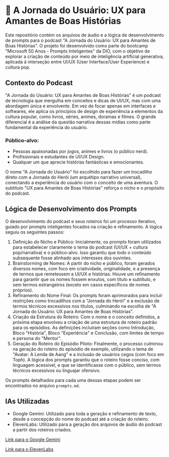 # 📖 A Jornada do Usuário: UX para Amantes de Boas Histórias
Este repositório contém os arquivos de áudio e a lógica de desenvolvimento de prompts para o podcast "A Jornada do Usuário: UX para Amantes de Boas Histórias". O projeto foi desenvolvido como parte do bootcamp "Microsoft 50 Anos - Prompts Inteligentes" da DIO, com o objetivo de explorar a criação de conteúdo por meio de inteligência artificial generativa, aplicada à interseção entre UI/UX (User Interface/User Experience) e cultura pop.

## Contexto do Podcast
"A Jornada do Usuário: UX para Amantes de Boas Histórias" é um podcast de tecnologia que mergulha em conceitos e dicas de UI/UX, mas com uma abordagem única e envolvente. Em vez de focar apenas em interfaces e softwares, ele aplica os princípios de design de experiência a elementos da cultura popular, como livros, séries, animes, doramas e filmes. O grande diferencial é a análise da questão narrativa dessas mídias como parte fundamental da experiência do usuário.

### Público-alvo:
- Pessoas apaixonadas por jogos, animes e livros (o público nerd).
- Profissionais e estudantes de UI/UX Design.
- Qualquer um que aprecie histórias fantásticas e emocionantes.

O nome "A Jornada do Usuário" foi escolhido para fazer um trocadilho direto com a Jornada do Herói (um arquétipo narrativo universal), conectando a experiência do usuário com o conceito de uma aventura. O subtítulo "UX para Amantes de Boas Histórias" reforça o nicho e o propósito do podcast.

## Lógica de Desenvolvimento dos Prompts
O desenvolvimento do podcast e seus roteiros foi um processo iterativo, guiado por prompts inteligentes focados na criação e refinamento. A lógica seguiu os seguintes passos:

1. Definição do Nicho e Público: Inicialmente, os prompts foram utilizados para estabelecer claramente o tema do podcast (UI/UX + cultura pop/narrativa) e o público-alvo. Isso garantiu que todo o conteúdo subsequente fosse alinhado aos interesses dos ouvintes.
2. Brainstorming de Nomes: A partir do nicho e público, foram gerados diversos nomes, com foco em criatividade, originalidade, e a presença de termos que remetessem a UI/UX e histórias. Houve um refinamento para garantir que os nomes fossem enxutos, com título e subtítulo, e sem termos estrangeiros (exceto em casos específicos de nomes próprios).
3. Refinamento do Nome Final: Os prompts foram aprimorados para incluir restrições como trocadilhos com a "Jornada do Herói" e a exclusão de termos técnicos excessivos nos títulos, culminando na escolha de "A Jornada do Usuário: UX para Amantes de Boas Histórias".
4. Criação da Estrutura do Roteiro: Com o nome e o conceito definidos, a próxima etapa envolveu a criação de uma estrutura de roteiro padrão para os episódios. As definições incluíram seções como Introdução, Bloco "História", Bloco "Experiência" e Conclusão, com limites de tempo e persona do "Mentor".
5. Geração do Roteiro do Episódio Piloto: Finalmente, o processo culminou na geração do roteiro do episódio de exemplo, utilizando o tema de "Avatar: A Lenda de Aang" e a inclusão de usuários cegos (com foco em Toph). A lógica dos prompts garantiu que o roteiro fosse conciso, com linguagem acessível, e que se identificasse com o público, sem termos técnicos excessivos ou linguajar ofensivo.

Os prompts detalhados para cada uma dessas etapas podem ser encontrados no arquivo `prompts.md`.

## IAs Utilizadas
- Google Gemini: Utilizado para toda a geração e refinamento de texto, desde a concepção do nome do podcast até a criação do roteiro.
- ElevenLabs: Utilizado para a geração dos arquivos de áudio do podcast a partir dos roteiros criados.

[Link para o Google Gemini](https://gemini.google.com)

[Link para o ElevenLabs](https://elevenlabs.io)
